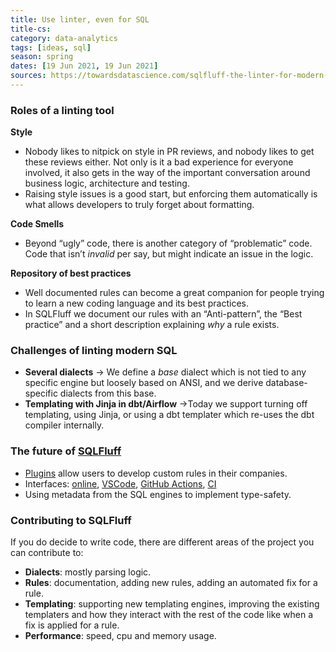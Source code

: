 ```yaml
---
title: Use linter, even for SQL
title-cs: 
category: data-analytics
tags: [ideas, sql]
season: spring
dates: [19 Jun 2021, 19 Jun 2021]
sources: https://towardsdatascience.com/sqlfluff-the-linter-for-modern-sql-8f89bd2e9117
---
```


### Roles of a linting tool
**Style**
* Nobody likes to nitpick on style in PR reviews, and nobody likes to get these reviews either. Not only is it a bad experience for everyone involved, it also gets in the way of the important conversation around business logic, architecture and testing.
* Raising style issues is a good start, but enforcing them automatically is what allows developers to truly forget about formatting.

**Code Smells**
* Beyond “ugly” code, there is another category of “problematic” code. Code that isn’t _invalid_ per say, but might indicate an issue in the logic.

**Repository of best practices**
* Well documented rules can become a great companion for people trying to learn a new coding language and its best practices.
* In SQLFluff we document our rules with an “Anti-pattern”, the “Best practice” and a short description explaining _why_ a rule exists.

### Challenges of linting modern SQL
* **Several dialects** -> We define a _base_ dialect which is not tied to any specific engine but loosely based on ANSI, and we derive database-specific dialects from this base.
* **Templating with Jinja in dbt/Airflow** ->Today we support turning off templating, using Jinja, or using a dbt templater which re-uses the dbt compiler internally.

### The future of [SQLFluff](https://www.sqlfluff.com/)
* [Plugins](https://docs.sqlfluff.com/en/stable/developingplugins.html) allow users to develop custom rules in their companies.
* Interfaces: [online](https://github.com/sqlfluff/sqlfluff-online), [VSCode](https://github.com/sqlfluff/vscode-sqlfluff), [GitHub Actions](https://github.com/sqlfluff/sqlfluff-github-actions), [CI](https://docs.sqlfluff.com/en/stable/production.html)
* Using metadata from the SQL engines to implement type-safety.

### Contributing to SQLFluff
If you do decide to write code, there are different areas of the project you can contribute to:
* **Dialects**: mostly parsing logic.
* **Rules**: documentation, adding new rules, adding an automated fix for a rule.
* **Templating**: supporting new templating engines, improving the existing templaters and how they interact with the rest of the code like when a fix is applied for a rule.
* **Performance**: speed, cpu and memory usage.


